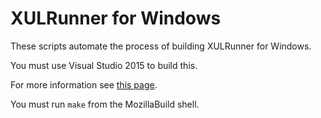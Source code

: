 # XULRunner for Windows

These scripts automate the process of building XULRunner for Windows.

You must use Visual Studio 2015 to build this.

For more information see [this page](https://developer.palemoon.org/Developer_Guide:Build_Instructions/Pale_Moon/Windows).

You must run `make` from the MozillaBuild shell.

